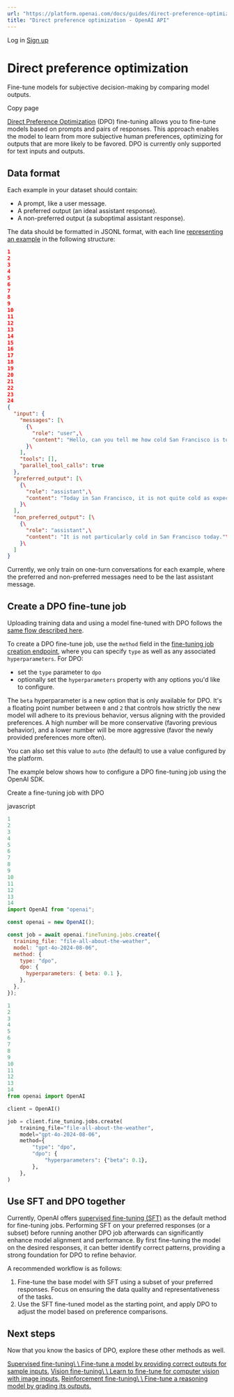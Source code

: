 ```yaml
---
url: "https://platform.openai.com/docs/guides/direct-preference-optimization"
title: "Direct preference optimization - OpenAI API"
---
```


Log in [Sign up](https://platform.openai.com/signup)

# Direct preference optimization

Fine-tune models for subjective decision-making by comparing model outputs.

Copy page

[Direct Preference Optimization](https://arxiv.org/abs/2305.18290) (DPO) fine-tuning allows you to fine-tune models based on prompts and pairs of responses. This approach enables the model to learn from more subjective human preferences, optimizing for outputs that are more likely to be favored. DPO is currently only supported for text inputs and outputs.

## Data format

Each example in your dataset should contain:

- A prompt, like a user message.
- A preferred output (an ideal assistant response).
- A non-preferred output (a suboptimal assistant response).

The data should be formatted in JSONL format, with each line [representing an example](https://platform.openai.com/docs/api-reference/fine-tuning/preference-input) in the following structure:

```json
1
2
3
4
5
6
7
8
9
10
11
12
13
14
15
16
17
18
19
20
21
22
23
24
{
  "input": {
    "messages": [\
      {\
        "role": "user",\
        "content": "Hello, can you tell me how cold San Francisco is today?"\
      }\
    ],
    "tools": [],
    "parallel_tool_calls": true
  },
  "preferred_output": [\
    {\
      "role": "assistant",\
      "content": "Today in San Francisco, it is not quite cold as expected. Morning clouds will give away to sunshine, with a high near 68°F (20°C) and a low around 57°F (14°C)."\
    }\
  ],
  "non_preferred_output": [\
    {\
      "role": "assistant",\
      "content": "It is not particularly cold in San Francisco today."\
    }\
  ]
}
```

Currently, we only train on one-turn conversations for each example, where the preferred and non-preferred messages need to be the last assistant message.

## Create a DPO fine-tune job

Uploading training data and using a model fine-tuned with DPO follows the [same flow described here](https://platform.openai.com/docs/guides/fine-tuning).

To create a DPO fine-tune job, use the `method` field in the [fine-tuning job creation endpoint](https://platform.openai.com/docs/api-reference/fine-tuning/create), where you can specify `type` as well as any associated `hyperparameters`. For DPO:

- set the `type` parameter to `dpo`
- optionally set the `hyperparameters` property with any options you'd like to configure.

The `beta` hyperparameter is a new option that is only available for DPO. It's a floating point number between `0` and `2` that controls how strictly the new model will adhere to its previous behavior, versus aligning with the provided preferences. A high number will be more conservative (favoring previous behavior), and a lower number will be more aggressive (favor the newly provided preferences more often).

You can also set this value to `auto` (the default) to use a value configured by the platform.

The example below shows how to configure a DPO fine-tuning job using the OpenAI SDK.

Create a fine-tuning job with DPO

javascript

```javascript
1
2
3
4
5
6
7
8
9
10
11
12
13
14
import OpenAI from "openai";

const openai = new OpenAI();

const job = await openai.fineTuning.jobs.create({
  training_file: "file-all-about-the-weather",
  model: "gpt-4o-2024-08-06",
  method: {
    type: "dpo",
    dpo: {
      hyperparameters: { beta: 0.1 },
    },
  },
});
```

```python
1
2
3
4
5
6
7
8
9
10
11
12
13
14
from openai import OpenAI

client = OpenAI()

job = client.fine_tuning.jobs.create(
    training_file="file-all-about-the-weather",
    model="gpt-4o-2024-08-06",
    method={
        "type": "dpo",
        "dpo": {
            "hyperparameters": {"beta": 0.1},
        },
    },
)
```

## Use SFT and DPO together

Currently, OpenAI offers [supervised fine-tuning (SFT)](https://platform.openai.com/docs/guides/supervised-fine-tuning) as the default method for fine-tuning jobs. Performing SFT on your preferred responses (or a subset) before running another DPO job afterwards can significantly enhance model alignment and performance. By first fine-tuning the model on the desired responses, it can better identify correct patterns, providing a strong foundation for DPO to refine behavior.

A recommended workflow is as follows:

1. Fine-tune the base model with SFT using a subset of your preferred responses. Focus on ensuring the data quality and representativeness of the tasks.
2. Use the SFT fine-tuned model as the starting point, and apply DPO to adjust the model based on preference comparisons.

## Next steps

Now that you know the basics of DPO, explore these other methods as well.

[Supervised fine-tuning\\
\\
Fine-tune a model by providing correct outputs for sample inputs.](https://platform.openai.com/docs/guides/supervised-fine-tuning) [Vision fine-tuning\\
\\
Learn to fine-tune for computer vision with image inputs.](https://platform.openai.com/docs/guides/vision-fine-tuning) [Reinforcement fine-tuning\\
\\
Fine-tune a reasoning model by grading its outputs.](https://platform.openai.com/docs/guides/reinforcement-fine-tuning)